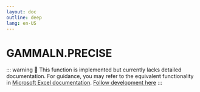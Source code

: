 ```yaml
---
layout: doc
outline: deep
lang: en-US
---
```


# GAMMALN.PRECISE

::: warning
🚧 This function is implemented but currently lacks detailed documentation. For guidance, you may refer to the equivalent functionality in [Microsoft Excel documentation](https://support.microsoft.com/en-us/office/excel-functions-by-category-5f91f4e9-7b42-46d2-9bd1-63f26a86c0eb).
[Follow development here](https://github.com/ironcalc/IronCalc/labels/Functions)
:::